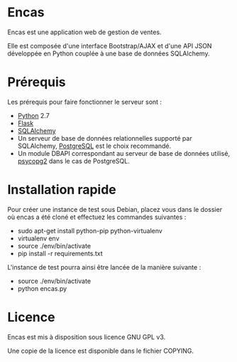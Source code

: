 Encas
=====

Encas est une application web de gestion de ventes.

Elle est composée d'une interface Bootstrap/AJAX et d'une API JSON développée en Python couplée à une base de données SQLAlchemy.

Prérequis
=====

Les prérequis pour faire fonctionner le serveur sont :

- [Python](http://www.python.org) 2.7
- [Flask](http://flask.pocoo.org/)
- [SQLAlchemy](http://www.sqlalchemy.org/)
- Un serveur de base de données relationnelles supporté par SQLAlchemy, [PostgreSQL](http://www.postgresql.org/) est le choix recommandé.
- Un module DBAPI correspondant au serveur de base de données utilisé, [psycopg2](http://initd.org/psycopg/) dans le cas de PostgreSQL.

Installation rapide
=====
Pour créer une instance de test sous Debian, placez vous dans le dossier où encas a été cloné et effectuez les commandes suivantes :

- sudo apt-get install python-pip python-virtualenv
- virtualenv env
- source ./env/bin/activate
- pip install -r requirements.txt

L'instance de test pourra ainsi être lancée de la manière suivante :
- source ./env/bin/activate
- python encas.py


Licence
=====
Encas est mis à disposition sous licence GNU GPL v3.

Une copie de la licence est disponible dans le fichier COPYING.
